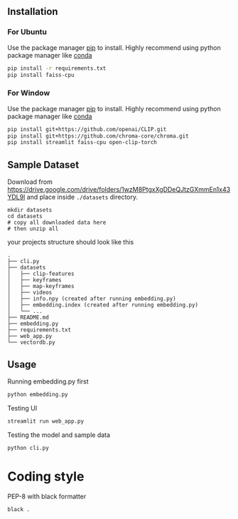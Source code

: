 ## Installation

### For Ubuntu
Use the package manager [pip](https://pip.pypa.io/en/stable/) to install. Highly recommend using python package manager like [conda](https://docs.conda.io/en/latest/)

```bash
pip install -r requirements.txt
pip install faiss-cpu
```

### For Window
Use the package manager [pip](https://pip.pypa.io/en/stable/) to install. Highly recommend using python package manager like [conda](https://docs.conda.io/en/latest/)

```bash
pip install git+https://github.com/openai/CLIP.git
pip install git+https://github.com/chroma-core/chroma.git
pip install streamlit faiss-cpu open-clip-torch
```

## Sample Dataset

Download from https://drive.google.com/drive/folders/1wzM8PtgxXgDDeQJtzGXmmEn1x43YDL9l and place inside `./datasets` directory.

```
mkdir datasets
cd datasets
# copy all downloaded data here
# then unzip all
```

your projects structure should look like this

```
.
├── cli.py
├── datasets
│   ├── clip-features
│   ├── keyframes
│   ├── map-keyframes
│   ├── videos
│   ├── info.npy (created after running embedding.py)
│   ├── embedding.index (created after running embedding.py)
│   └── ...
├── README.md
├── embedding.py
├── requirements.txt
├── web_app.py
└── vectordb.py

```


## Usage

Running embedding.py first
```bash
python embedding.py
```

Testing UI
```bash
streamlit run web_app.py
```

Testing the model and sample data
```bash
python cli.py
```


# Coding style

PEP-8 with black formatter 

```
black .
```
